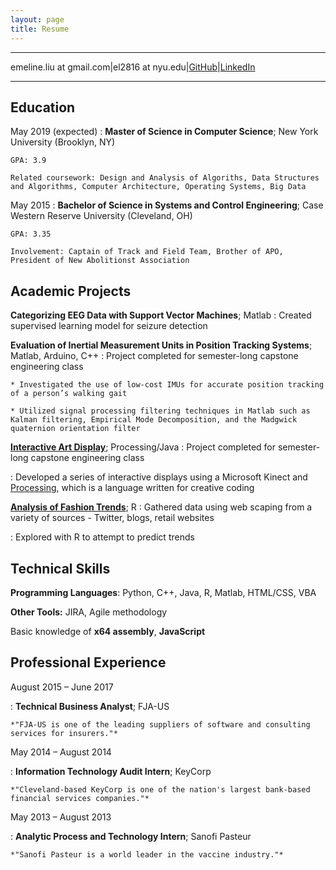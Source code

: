 ```yaml
---
layout: page
title: Resume
---
```


----

emeline.liu at gmail.com|el2816 at nyu.edu|[GitHub](https://github.com/emelinemeline)|[LinkedIn](https://www.linkedin.com/in/emelineliu/)

----


Education
---------

May 2019 (expected)
:   **Master of Science in Computer Science**; New York University (Brooklyn, NY)

    GPA: 3.9
    
    Related coursework: Design and Analysis of Algoriths, Data Structures and Algorithms, Computer Architecture, Operating Systems, Big Data


May 2015
:   **Bachelor of Science in Systems and Control Engineering**; Case Western Reserve University (Cleveland, OH)

    GPA: 3.35
    
    Involvement: Captain of Track and Field Team, Brother of APO, President of New Abolitionst Association

Academic Projects
--------------------

**Categorizing EEG Data with Support Vector Machines**; Matlab
:	Created supervised learning model for seizure detection

**Evaluation of Inertial Measurement Units in Position Tracking Systems**; Matlab, Arduino, C++
:	Project completed for semester-long capstone engineering class

	* Investigated the use of low-cost IMUs for accurate position tracking of a person’s walking gait
	
	* Utilized signal processing filtering techniques in Matlab such as Kalman filtering, Empirical Mode Decomposition, and the Madgwick quaternion orientation filter

**[Interactive Art Display](http://emelineeecs399.blogspot.com/)**; Processing/Java
: Project completed for semester-long capstone engineering class
	
:	Developed a series of interactive displays using a Microsoft Kinect and [Processing](https://processing.org/), which is a language written for creative coding

**[Analysis of Fashion Trends](http://emelineliu.com/2016/07/13/DSCI351EmelineLiuAltProj4/)**; R
: 	Gathered data using web scaping from a variety of sources - Twitter, blogs, retail websites
	
:	Explored with R to attempt to predict trends


Technical Skills
--------------------

**Programming Languages**: Python, C++, Java, R, Matlab, HTML/CSS, VBA

**Other Tools:** JIRA, Agile methodology

Basic knowledge of **x64 assembly**, **JavaScript**
	
	
Professional Experience
----------
August 2015 – June 2017

:	**Technical Business Analyst**; FJA-US

	*"FJA-US is one of the leading suppliers of software and consulting services for insurers."*
	
May 2014 – August 2014

:	**Information Technology Audit Intern**; KeyCorp

	*"Cleveland-based KeyCorp is one of the nation's largest bank-based financial services companies."*

May 2013 – August 2013

:	**Analytic Process and Technology Intern**; Sanofi Pasteur

	*"Sanofi Pasteur is a world leader in the vaccine industry."*
	

